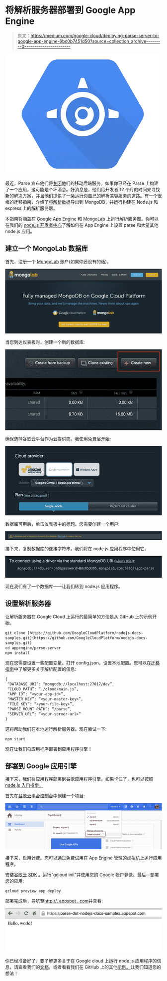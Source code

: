 # 将解析服务器部署到 Google App Engine

> 原文：<https://medium.com/google-cloud/deploying-parse-server-to-google-app-engine-6bc0b7451d50?source=collection_archive---------0----------------------->

![](img/7f39e79432861a89d4a81d818110207b.png)

最近，Parse 宣布他们将[关闭](http://blog.parse.com/announcements/moving-on/)他们的移动后端服务。如果你已经在 Parse 上构建了一个应用，这可能是个坏消息。好消息是，他们给开发者 12 个月的时间来寻找新的解决方案，并且他们提供了一条[运行你自己的](http://blog.parse.com/announcements/introducing-parse-server-and-the-database-migration-tool/)解析兼容服务的道路。有一个很棒的迁移指南，介绍了[将解析数据](https://parse.com/docs/server/guide)导出到 MongoDB，并运行构建在 Node.js 和 express 上的解析服务器。

本指南将涵盖在 [Google App Engine](http://cloud.google.com/nodejs) 和 [MongoLab](https://mongolab.com/google/) 上运行解析服务器。你可以在我们的 [node.js 开发者中心](https://cloud.google.com/nodejs/resources/frameworks/parse-server)了解如何在 App Engine 上设置 parse 和大量其他 node.js 应用。

## 建立一个 MongoLab 数据库

首先，注册一个 [MongoLab](https://mongolab.com/google/) 账户(如果你还没有的话)。

![](img/f2175154a4f1eb092bb0a7c38acc30f7.png)

当您到达仪表板时，创建一个新的数据库:

![](img/6e1fcd561e4098d7591919f2c45c6a62.png)

确保选择谷歌云平台作为云提供商。我使用免费层开始:

![](img/5b326ebcf351eeecee25f05cb0a94c58.png)

数据库可用后，单击仪表板中的标题。您需要创建一个用户:

![](img/dfe2c81b53470b89d5a5620bf0b05ab4.png)

接下来，复制数据库的连接字符串。我们将在 node.js 应用程序中使用它。

![](img/580e3e1fc11c574cf49b3cdae2d440ce.png)

现在我们有了一个数据库——让我们转到 node.js 应用程序。

## 设置解析服务器

让解析服务器在 Google Cloud 上运行的最简单的方法是从 GitHub 上的示例开始。

```
git clone [https://github.com/GoogleCloudPlatform/nodejs-docs-samples.git](https://github.com/GoogleCloudPlatform/nodejs-docs-samples.git)
cd appengine/parse-server
npm install
```

现在您需要设置一些配置变量。打开 config.json，设置本地配置。您可以在[迁移指南](https://parse.com/docs/server/guide)中了解更多关于解析配置的信息:

```
{
 “DATABASE_URI”: “mongodb://localhost:27017/dev”,
 “CLOUD_PATH”: “./cloud/main.js”,
 “APP_ID”: “<your-app-id>”,
 “MASTER_KEY”: “<your-master-key>”,
 “FILE_KEY”: “<your-file-key>”,
 “PARSE_MOUNT_PATH”: “/parse”,
 “SERVER_URL”: “<your-server-url>”
}
```

这将帮助我们在本地运行解析服务器。现在尝试一下:

```
npm start
```

现在让我们将应用程序部署到应用程序引擎！

## 部署到 Google 应用引擎

接下来，我们将应用程序部署到谷歌应用程序引擎。如果卡住了，也可以按照 [node.js 入门指南。](http://cloud.google.com/nodejs)

首先在[谷歌云平台控制台](https://console.cloud.google.com/)中创建一个项目:

![](img/23872d085e39ec8f325c039f1f33d4cb.png)

接下来，[启用计费](https://console.cloud.google.com/project/_/settings)。您可以通过免费试用在 App Engine 管理的虚拟机上运行应用程序。

安装[谷歌云 SDK](https://cloud.google.com/sdk/) 。运行“gcloud init”并使用您的 Google 帐户登录。最后—部署您的应用:

```
gcloud preview app deploy
```

部署完成后，导航至[http://<your-app-id>. appspot . com](http://%3Cyour-app-id%3E.appspot.com)并查看:

![](img/d0af6c76ca08ddcd592615fef8ac83a8.png)

你已经准备好了。要了解更多关于在 Google cloud 上运行 node.js 应用程序的信息，请查看我们的[文档](http://cloud.google.com/nodejs)，或者看看我们在 GitHub 上的其他[示例。](http://github.com/GoogleCloudPlatform/nodejs-docs-samples)让我们知道您的想法！